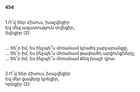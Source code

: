 **454**

\
1.Ո՜վ Տեր Հիսուս, խաչվեցիր\
Եվ մեզ ազատություն տվեցիր,\
Տվեցիր (2):

\
 ... Տե՜ր իմ, ես ինչպե՞ս մոռանամ կրածդ չարչարանքը,\
 ... Տե՜ր իմ, ես ինչպե՞ս մոռանամ թափածդ արցունքները,\
 ... Տե՜ր իմ, ես ինչպե՞ս մոռանամ Քեզ խաչի վրա:

\
2.Ո՜վ Տեր Հիսուս, խաչվեցիր\
Եվ մեր ցավերը կրեցիր,\
Կրեցիր (2):
